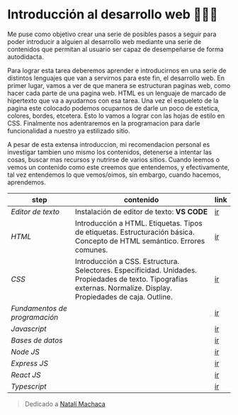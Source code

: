 # Introducción al desarrollo web 👨‍💻🥇

Me puse como objetivo crear una serie de posibles pasos a seguir para
poder introducir a alguien al desarrollo web mediante una serie de contenidos que permitan al usuario ser capaz de desempeñarse de forma autodidacta.

Para lograr esta tarea deberemos aprender e introducirnos en una serie de distintos lenguajes que van a servirnos para este fin, el desarrollo web. En primer lugar, vamos a ver de que manera se estructuran paginas web, como hacer cada parte de una pagina web. HTML es un lenguaje de marcado de hipertexto que va a ayudarnos con esa tarea. Una vez el esqueleto de la pagina este colocado podemos ocuparnos de darle un poco de estetica, colores, bordes, etcetera. Esto lo vamos a lograr con las hojas de estilo en CSS. Finalmente nos adentraremos en la programacion para darle funcionalidad a nuestro ya estilizado sitio.

A pesar de esta extensa introduccion, mi recomendacion personal es investigar tambien uno mismo los contenidos, detenerse a intentar las cosas, buscar mas recursos y nutrirse de varios sitios. Cuando leemos o vemos un contenido como este creemos que entendemos, y efectivamente, tal vez entendemos lo que vemos/oimos, sin embargo, cuando hacemos, aprendemos.

| step | contenido | link |
|--|--|--|
|*Editor de texto*|Instalación de editor de texto: **VS CODE**|[ir](./steps/Editor%20de%20texto/editorDeTextoIndex.md)|
| *HTML* | Introducción a HTML. Etiquetas. Tipos de etiquetas. Estructuración básica. Concepto de HTML semántico. Errores comunes. | [ir](./steps/HTML/htmlIndex.md) |
| *CSS* | Introducción a CSS. Estructura. Selectores. Especificidad. Unidades. Propiedades de texto. Tipografias externas. Normalize. Display. Propiedades de caja. Outline. | [ir](./steps/CSS/CSS.md) |
| *Fundamentos de programación* |  | [ir](./steps/fundamentos-de-programacion.md) |
| *Javascript* |  | [ir](./steps/Javascript/Javascript.md) |
| *Bases de datos* |  | [ir](./steps/bases-de-datos.md) |
| *Node JS* |  | [ir](./steps/Node/NodeJS.md) |
| *Express JS* |  | [ir](./steps/Express/Express.md) |
| *React JS* |  | [ir](./steps/React/React.md) |
| *Typescript* |  | [ir](./steps/Typescript/Typescript.md) |

> Dedicado a [Natalí Machaca](https://github.com/nattmnnm)
